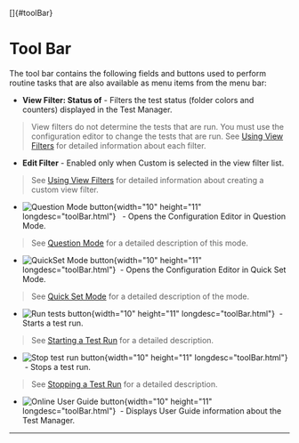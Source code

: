 
[]{#toolBar}

# Tool Bar

The tool bar contains the following fields and buttons used to perform routine tasks that are also
available as menu items from the menu bar:

-   **View Filter: Status of** - Filters the test status (folder colors and counters) displayed in
    the Test Manager.

> View filters do not determine the tests that are run. You must use the configuration editor to
> change the tests that are run. See [Using View Filters](../browse/viewFilters.html) for detailed
> information about each filter.

-   **Edit Filter** - Enabled only when Custom is selected in the view filter list.

> See [Using View Filters](customFilters.html) for detailed information about creating a custom view
> filter.

-   ![Question Mode button](../../images/fullValues_button.gif){width="10" height="11"
    longdesc="toolBar.html"}   - Opens the Configuration Editor in Question Mode.

> See [Question Mode](../confEdit/fullViewDialog.html) for a detailed description of this mode.

-   ![QuickSet Mode button](../../images/stdValues_button.gif){width="10" height="11"
    longdesc="toolBar.html"}  - Opens the Configuration Editor in Quick Set Mode.

> See [Quick Set Mode](../confEdit/stdViewDialog.html) for a detailed description of the mode.

-   ![Run tests button](../../images/runTests_button.gif){width="10" height="11"
    longdesc="toolBar.html"}  - Starts a test run.

> See [Starting a Test Run](../run/starting.html) for a detailed description.

-   ![Stop test run button](../../images/stopTests_button.gif){width="10" height="11"
    longdesc="toolBar.html"}  - Stops a test run.

> See [Stopping a Test Run](../run/stopping.html) for a detailed description.

-   ![Online User Guide button](../../images/help_button.gif){width="10" height="11"
    longdesc="toolBar.html"}  - Displays User Guide information about the Test Manager.

----------------------------------------------------------------------------------------------------


